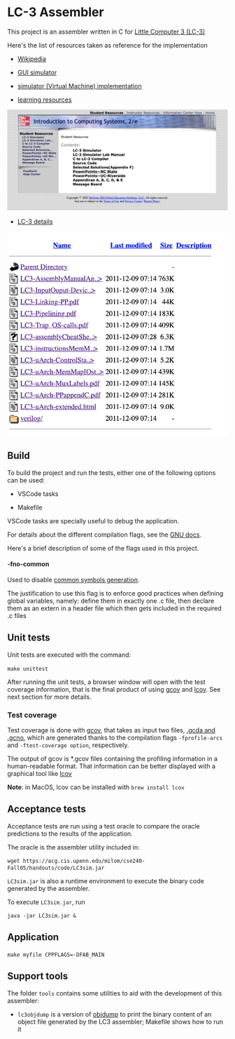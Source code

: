 # LC-3 Assembler

This project is an assembler written in C for [Little Computer 3 (LC-3)]((https://en.wikipedia.org/wiki/Little_Computer_3))

Here's the list of resources taken as reference for the implementation

- [Wikipedia](https://en.wikipedia.org/wiki/Little_Computer_3)

- [GUI simulator](https://www.cis.upenn.edu/~milom/cse240-Fall05/handouts/lc3guide.html)

- [simulator (Virtual Machine) implementation](https://justinmeiners.github.io/lc3-vm/)

- [learning resources](https://highered.mheducation.com/sites/0072467509/student_view0/index.html)

![learning resources](./images/student_resources.png)


- [LC-3 details](https://people.cs.georgetown.edu/~squier/Teaching/HardwareFundamentals/LC3-trunk/docs/)

![learning resources](./images/lc3_resources.png)


## Build

To build the project and run the tests, either one of the following options can be used:

- VSCode tasks

- Makefile

VSCode tasks are specially useful to debug the application.


For details about the different compilation flags, see the [GNU docs](https://gcc.gnu.org/onlinedocs/gcc-10.1.0/gcc/Invoking-GCC.html#Invoking-GCC). 

Here's a brief description of some of the flags used in this project.

#### -fno-common

Used to disable [common symbols generation](https://stackoverflow.com/questions/66044467/why-does-global-variable-definition-in-c-header-file-work).

The justification to use this flag is to enforce good practices when defining global variables, namely: define them in exactly one .c file, then declare them as an extern in a header file which then gets included in the required .c files

## Unit tests

Unit tests are executed with the command:

`make unittest`

After running the unit tests, a browser window will open with the test coverage information, that is the final product of using [gcov](https://gcc.gnu.org/onlinedocs/gcc-10.1.0/gcc/Gcov-Intro.html#Gcov-Intro) and [lcov](http://ltp.sourceforge.net/coverage/lcov.php). See next section for more details.

### Test coverage

Test coverage is done with [gcov](https://gcc.gnu.org/onlinedocs/gcc-10.1.0/gcc/Gcov-Intro.html#Gcov-Intro), that takes as input two files, [.gcda and .gcno](https://gcc.gnu.org/onlinedocs/gcc-10.1.0/gcc/Gcov-Data-Files.html#Gcov-Data-Files), which are generated thanks to the compilation flags `-fprofile-arcs` and `-ftest-coverage option`, respectively.

The output of gcov is  *.gcov files containing the profiling information in a human-readable format. That information can be better displayed with a graphical tool like [lcov](http://ltp.sourceforge.net/coverage/lcov.php)

__Note__: in MacOS, lcov can be installed with `brew install lcov`


## Acceptance tests

Acceptance tests are run using a test oracle to compare the oracle predictions to the results of the application.

The oracle is the assembler utility included in:

```
wget https://acg.cis.upenn.edu/milom/cse240-Fall05/handouts/code/LC3sim.jar                                                            
```

`LC3sim.jar` is also a runtime environment to execute the binary code generated by
the assembler.

To execute `LC3sim.jar`, run

```
java -jar LC3sim.jar &
```

## Application

`make myfile CPPFLAGS=-DFAB_MAIN`



## Support tools

The folder `tools` contains some utilities to aid with the development of this assembler:

* `lc3objdump` is a version of [objdump](https://en.wikipedia.org/wiki/Objdump) to print the binary content of an object file generated by the LC3 assembler; Makefile shows how to run it
